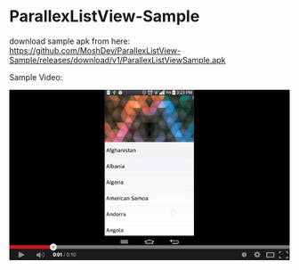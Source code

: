 ParallexListView-Sample
=======================


download sample apk from here: https://github.com/MoshDev/ParallexListView-Sample/releases/download/v1/ParallexListViewSample.apk


Sample Video:

[![ScreenShot](https://raw.githubusercontent.com/MoshDev/ParallexListView-Sample/master/Screen%20Shot%202014-10-13%20at%203.40.08%20PM.png)](http://youtu.be/iceDFMspgYw)

